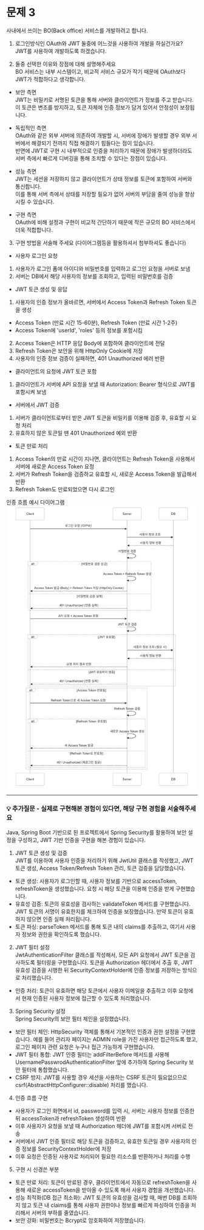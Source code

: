 # 문제 3

사내에서 쓰이는 BO(Back office) 서비스를 개발하려고 합니다.

1. 로그인방식인 OAuth와 JWT 둘중에 어느것을 사용하여 개발을 하실건가요?  
JWT를 사용하여 개발하도록 하겠습니다.
  
2. 둘중 선택한 이유와 장점에 대해 설명해주세요  
BO 서비스는 내부 시스템이고, 비교적 서비스 규모가 작기 때문에 OAuth보다 JWT가 적합하다고 생각합니다.  
  
- 보안 측면  
JWT는 비밀키로 서명된 토큰을 통해 서버와 클라이언트가 정보를 주고 받습니다.  
이 토큰은 변조를 방지하고, 토큰 자체에 인증 정보가 담겨 있어서 안정성이 보장됩니다.  
  
- 독립적인 측면  
OAuth와 같은 외부 서버에 의존하여 개발할 시, 서버에 장애가 발생할 경우 외부 서버에서 해결되기 전까지 직접 해결하기 힘들다는 점이 있습니다.  
반면에 JWT로 구현 시 내부적으로 인증을 처리하기 때문에 장애가 발생하더라도 서버 측에서 빠르게 디버깅을 통해 조치할 수 있다는 장점이 있습니다.  
  
- 성능 측면  
JWT는 세션을 저장하지 않고 클라이언트가 상태 정보를 토큰에 포함하여 서버와 통신합니다.  
이를 통해 서버 측에서 상태를 저장할 필요가 없어 서버의 부담을 줄여 성능을 향상시킬 수 있습니다.
  
- 구현 측면  
OAuth에 비해 설정과 구현이 비교적 간단하기 때문에 작은 규모의 BO 서비스에서 더욱 적합합니다.

3. 구현 방법을 서술해 주세요 (다이어그램등을 활용하셔서 첨부하셔도 좋습니다)  
- 사용자 로그인 요청  
1. 사용자가 로그인 폼에 아이디와 비밀번호를 입력하고 로그인 요청을 서버로 보냄
2. 서버는 DB에서 해당 사용자의 정보를 조회하고, 입력된 비밀번호를 검증
  
- JWT 토큰 생성 및 응답  
1. 사용자의 인증 정보가 올바르면, 서버에서 Access Token과 Refresh Token 토큰을 생성  
 - Access Token (만료 시간 15-60분), Refresh Token (만료 시간 1-2주)  
 - Access Token에 'userId', 'roles' 등의 정보를 포함시킴  
2. Access Token은 HTTP 응답 Body에 포함하여 클라이언트에 전달  
3. Refresh Token은 보안을 위해 HttpOnly Cookie에 저장  
4. 사용자의 인증 정보 검증이 실패하면, 401 Unauthorized 에러 반환
  
- 클라이언트의 요청에 JWT 토큰 포함  
1. 클라이언트가 서버에 API 요청을 보낼 때 Autorization: Bearer <JWT-TOKEN> 형식으로 JWT를 포함시켜 보냄  
  
- 서버에서 JWT 검증  
1. 서버가 클라이언트로부터 받은 JWT 토큰을 비밀키를 이용해 검증 후, 유효할 시 요청 처리
2. 유효하지 않은 토큰일 땐 401 Unauthorized 예외 반환  
  
- 토큰 만료 처리  
1. Access Token의 만료 시간이 지나면, 클라이언트는 Refresh Token을 사용해서 서버에 새로운 Access Token 요청  
2. 서버가 Refresh Token을 검증하교 유효할 시, 새로운 Access Token을 발급해서 반환  
3. Refresh Token도 만료되었으면 다시 로그인  
  
인증 흐름 예시 다이어그램  
![ERD Diagram](./assets/diagrams/Solve3-ERD-diagram.png)

---

### 💡 추가질문 - 실제로 구현해본 경험이 있다면, 해당 구현 경험을 서술해주세요  
Java, Spring Boot 기반으로 된 프로젝트에서 Spring Security를 활용하여 보안 설정을 구성하고, JWT 기반 인증을 구현을 해본 경험이 있습니다.  
  
1. JWT 토큰 생성 및 검증  
JWT를 이용하여 사용자 인증을 처리하기 위해 JwtUtil 클래스를 작성했고, JWT 토큰 생성, Access Token/Refresh Token 관리, 토큰 검증을 담당했습니다.  
- 토큰 생성: 사용자가 로그인할 때, 사용자 정보를 기반으로 accessToken, refreshToken을 생성했습니다. 요청 시 해당 토큰을 이용해 인증을 받게 구현했습니다.  
- 유효성 검증: 토큰의 유효성을 검사하는 validateToken 메서드를 구현했습니다. JWT 토큰의 서명이 유효한지를 체크하여 인증을 보장했습니다. 만약 토큰이 유효하지 않으면 인증 실패 처리됩니다.  
- 토큰 파싱: parseToken 메서드를 통해 토큰 내의 claims를 추출하고, 여기서 사용자 정보와 권한을 확인하도록 했습니다.  
  
2. JWT 필터 설정  
JwtAuthenticationFilter 클래스를 작성해서, 모든 API 요청에서 JWT 토큰을 검사하도록 필터링을 구현했습니다. 토큰을 Authorization 헤더에서 추출 후, JWT 유효성 검증을 시행한 뒤 SecurityContextHolder에 인증 정보를 저장하는 방식으로 처리했습니다.  
- 인증 처리: 토큰이 유효하면 해당 토큰에서 사용자 이메일을 추출하고 이후 요청에서 현재 인증된 사용자 정보에 접근할 수 있도록 처리했습니다.  
  
3. Spring Security 설정  
Spring Security의 보안 필터 체인을 설정했습니다.  
- 보안 필터 체인: HttpSecurity 객체를 통해서 기본적인 인증과 권한 설정을 구현했습니다. 예를 들어 관리자 페이지는 ADMIN role을 가진 사용자만 접근하도록 했고, 로그인 페이지 관련 요청은 누구나 접근 가능하게 구현했습니다.  
- JWT 필터 통합: JWT 인증 필터는 addFilterBefore 메서드를 사용해 UsernamePasswrodAuthenticationFilter 앞에 추가하여 Spring Security 보안 필터에 통합했습니다.  
- CSRF 방지: JWT를 사용할 경우 세션을 사용하는 CSRF 토큰이 필요없으므로 csrf(AbstractHttpConfigurer::disable) 처리를 했습니다.  
  
4. 인증 흐름 구현  
- 사용자가 로그인 화면에서 id, password를 입력 시, 서버는 사용자 정보를 인증한 뒤 accessToken과 refreshToken 생성하여 반환  
- 이후 사용자가 요청을 보낼 때 Authorization 헤더에 JWT를 포함시켜 서버로 전송  
- 서버에서 JWT 인증 필터로 해당 토큰을 검증하고, 유효한 토큰일 경우 사용자의 인증 정보를 SecurityContextHolder에 저장  
- 이후 요청은 인증된 사용자로 처리되어 필요한 리소스를 반환하거나 처리를 수행  
  
5. 구현 시 신경쓴 부분  
- 토큰 만료 처리: 토큰이 만료된 경우, 클라이언트에서 자동으로 refreshToken을 사용해 새로운 accessToken을 받아올 수 있도록 해서 사용자 경험을 개선했습니다.  
- 성능 최적화(DB 접근 최소화): JWT 토큰의 유효성을 검사할 때, 매번 DB를 조회하지 않고 토큰 내 claims를 통해 사용자 권한이나 정보를 빠르게 파싱하여 인증을 처리해서 서버의 부하를 줄였습니다.  
- 보안 강화: 비밀번호는 Bcrypt로 암호화하여 저장했습니다.  

